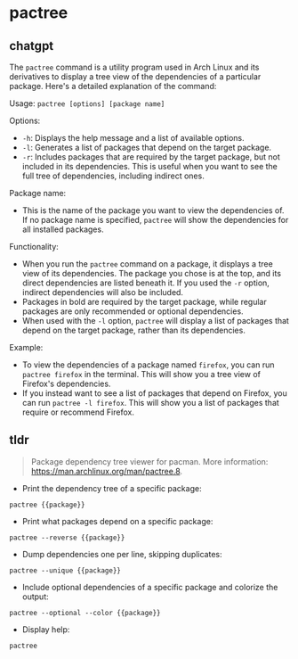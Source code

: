 # pactree 
## chatgpt 
The `pactree` command is a utility program used in Arch Linux and its derivatives to display a tree view of the dependencies of a particular package. Here's a detailed explanation of the command:

Usage: `pactree [options] [package name]`

Options:

- `-h`: Displays the help message and a list of available options.
- `-l`: Generates a list of packages that depend on the target package.
- `-r`: Includes packages that are required by the target package, but not included in its dependencies. This is useful when you want to see the full tree of dependencies, including indirect ones.

Package name:

- This is the name of the package you want to view the dependencies of. If no package name is specified, `pactree` will show the dependencies for all installed packages.

Functionality:

- When you run the `pactree` command on a package, it displays a tree view of its dependencies. The package you chose is at the top, and its direct dependencies are listed beneath it. If you used the `-r` option, indirect dependencies will also be included.
- Packages in bold are required by the target package, while regular packages are only recommended or optional dependencies.
- When used with the `-l` option, `pactree` will display a list of packages that depend on the target package, rather than its dependencies.

Example:

- To view the dependencies of a package named `firefox`, you can run `pactree firefox` in the terminal. This will show you a tree view of Firefox's dependencies.
- If you instead want to see a list of packages that depend on Firefox, you can run `pactree -l firefox`. This will show you a list of packages that require or recommend Firefox. 

## tldr 
 
> Package dependency tree viewer for pacman.
> More information: <https://man.archlinux.org/man/pactree.8>.

- Print the dependency tree of a specific package:

`pactree {{package}}`

- Print what packages depend on a specific package:

`pactree --reverse {{package}}`

- Dump dependencies one per line, skipping duplicates:

`pactree --unique {{package}}`

- Include optional dependencies of a specific package and colorize the output:

`pactree --optional --color {{package}}`

- Display help:

`pactree`
